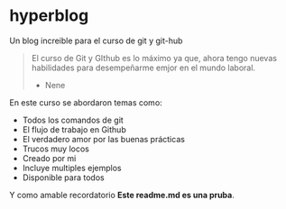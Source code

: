 # hyperblog
Un blog increible para el curso de git y git-hub
>El curso de Git y GIthub es lo máximo ya que, ahora tengo nuevas habilidades para desempeñarme emjor en el mundo laboral.
> - Nene

En este curso se abordaron temas como:

* Todos los comandos de git
* El flujo de trabajo en Github
* El verdadero amor por las buenas prácticas
* Trucos muy locos
* Creado por mi
* Incluye multiples ejemplos
* Disponible para todos

Y como amable recordatorio **Este readme.md es una pruba**. 